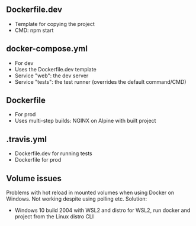 
## Dockerfile.dev
- Template for copying the project
- CMD: npm start

## docker-compose.yml
- For dev
- Uses the Dockerfile.dev template
- Service "web": the dev server
- Service "tests": the test runner (overrides the default command/CMD)

## Dockerfile
- For prod
- Uses multi-step builds: NGINX on Alpine with built project

## .travis.yml
- Dockerfile.dev for running tests
- Dockerfile for prod

## Volume issues
Problems with hot reload in mounted volumes when using Docker on Windows. Not working despite using polling etc. Solution:
- Windows 10 build 2004 with WSL2 and distro for WSL2, run docker and project from the Linux distro CLI
